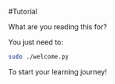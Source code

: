 #Tutorial

What are you reading this for?

You just need to:

```bash
sudo ./welcome.py
```

To start your learning journey!